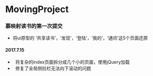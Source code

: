 # MovingProject

### 慕映射读书的第一次提交
*   将ui原型的 ‘共享读书’，‘发现’，‘登陆’，‘我的’，‘通讯’这5个页面还原

####  2017.7.15
*   将复杂的index页面拆分成几个小的页面，使用jQuery加载
*   修复了全局侧拉栏无法向下滚动的问题
